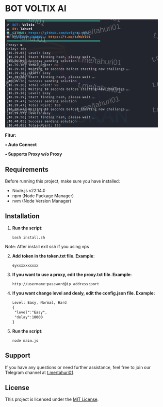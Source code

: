 # BOT VOLTIX AI

![Fitur Voltix](voltix.png)

**Fitur:**

**• Auto Connect**

**• Supports Proxy w/o Proxy**

## Requirements

Before running this project, make sure you have installed:

- Node.js v22.14.0
- npm (Node Package Manager)
- nvm (Node Version Manager)

## Installation

1. **Run the script:**
   ```plaintext
   bash install.sh

Note: After install exit ssh if you using vps

2. **Add token in the token.txt file. Example:**

    ```plaintext
    eyxxxxxxxxxx

3. **If you want to use a proxy, edit the proxy.txt file. Example:**
   ```plaintext
   http://username:password@ip_address:port

4. **If you want change level and dealy, edit the config.json file. Example:**
   ```plaintext
   Level: Easy, Normal, Hard
   {
    "level":"Easy",
    "delay":10000
   }

6. **Run the script:**
   ```plaintext
   node main.js

## Support

If you have any questions or need further assistance, feel free to join our Telegram channel at [t.me/tahuri01](https://t.me/tahuri01).

## License

This project is licensed under the [MIT License](LICENSE).
